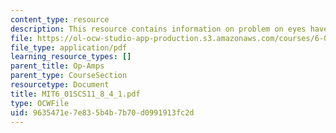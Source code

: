 ```yaml
---
content_type: resource
description: This resource contains information on problem on eyes have it.
file: https://ol-ocw-studio-app-production.s3.amazonaws.com/courses/6-01sc-introduction-to-electrical-engineering-and-computer-science-i-spring-2011/9635471e7e835b4b7b70d0991913fc2d_MIT6_01SCS11_8_4_1.pdf
file_type: application/pdf
learning_resource_types: []
parent_title: Op-Amps
parent_type: CourseSection
resourcetype: Document
title: MIT6_01SCS11_8_4_1.pdf
type: OCWFile
uid: 9635471e-7e83-5b4b-7b70-d0991913fc2d
---
```

